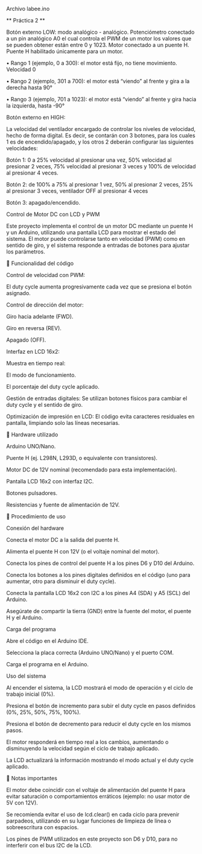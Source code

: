 Archivo labee.ino 

** Práctica 2 **

Botón externo LOW: modo analógico - analógico. Potenciómetro conectado a un pin analógico A0 el cual controla el PWM de un motor los valores que se pueden obtener están entre 0 y 1023. Motor conectado a un puente H. Puente H habilitado únicamente para un motor. 

• Rango 1 (ejemplo, 0 a 300): el motor está fijo, no tiene movimiento.  Velocidad 0

•	Rango 2 (ejemplo, 301 a 700): el motor está “viendo” al frente y gira a la derecha hasta 90°

•	Rango 3 (ejemplo, 701 a 1023): el motor está “viendo” al frente y gira hacia la izquierda, hasta -90°

Botón externo en HIGH: 

La velocidad del ventilador encargado de controlar los niveles de velocidad, hecho de forma digital.  Es decir, se contarán con 3 botones, para los cuales 1 es de encendido/apagado, y los otros 2 deberán configurar las siguientes velocidades:

Botón 1: 0 a 25% velocidad al presionar una vez, 50% velocidad al presionar 2 veces, 75% velocidad al presionar 3 veces y 100% de velocidad al presionar 4 veces.

Botón 2: de 100% a 75% al presionar 1 vez, 50% al presionar 2 veces, 25% al presionar 3 veces, ventilador OFF al presionar 4 veces

Botón 3: apagado/encendido.

Control de Motor DC con LCD y PWM

Este proyecto implementa el control de un motor DC mediante un puente H y un Arduino, utilizando una pantalla LCD para mostrar el estado del sistema. El motor puede controlarse tanto en velocidad (PWM) como en sentido de giro, y el sistema responde a entradas de botones para ajustar los parámetros.

🔹 Funcionalidad del código

Control de velocidad con PWM:

El duty cycle aumenta progresivamente cada vez que se presiona el botón asignado.

Control de dirección del motor:

Giro hacia adelante (FWD).

Giro en reversa (REV).

Apagado (OFF).

Interfaz en LCD 16x2:

Muestra en tiempo real:

El modo de funcionamiento.

El porcentaje del duty cycle aplicado.

Gestión de entradas digitales:
Se utilizan botones físicos para cambiar el duty cycle y el sentido de giro.

Optimización de impresión en LCD:
El código evita caracteres residuales en pantalla, limpiando solo las líneas necesarias.

🔹 Hardware utilizado

Arduino UNO/Nano.

Puente H (ej. L298N, L293D, o equivalente con transistores).

Motor DC de 12V nominal (recomendado para esta implementación).

Pantalla LCD 16x2 con interfaz I2C.

Botones pulsadores.

Resistencias y fuente de alimentación de 12V.

🔹 Procedimiento de uso

Conexión del hardware

Conecta el motor DC a la salida del puente H.

Alimenta el puente H con 12V (o el voltaje nominal del motor).

Conecta los pines de control del puente H a los pines D6 y D10 del Arduino.

Conecta los botones a los pines digitales definidos en el código (uno para aumentar, otro para disminuir el duty cycle).

Conecta la pantalla LCD 16x2 con I2C a los pines A4 (SDA) y A5 (SCL) del Arduino.

Asegúrate de compartir la tierra (GND) entre la fuente del motor, el puente H y el Arduino.

Carga del programa

Abre el código en el Arduino IDE.

Selecciona la placa correcta (Arduino UNO/Nano) y el puerto COM.

Carga el programa en el Arduino.

Uso del sistema

Al encender el sistema, la LCD mostrará el modo de operación y el ciclo de trabajo inicial (0%).

Presiona el botón de incremento para subir el duty cycle en pasos definidos (0%, 25%, 50%, 75%, 100%).

Presiona el botón de decremento para reducir el duty cycle en los mismos pasos.

El motor responderá en tiempo real a los cambios, aumentando o disminuyendo la velocidad según el ciclo de trabajo aplicado.

La LCD actualizará la información mostrando el modo actual y el duty cycle aplicado.

🔹 Notas importantes

El motor debe coincidir con el voltaje de alimentación del puente H para evitar saturación o comportamientos erráticos (ejemplo: no usar motor de 5V con 12V).

Se recomienda evitar el uso de lcd.clear() en cada ciclo para prevenir parpadeos, utilizando en su lugar funciones de limpieza de línea o sobreescritura con espacios.

Los pines de PWM utilizados en este proyecto son D6 y D10, para no interferir con el bus I2C de la LCD.
